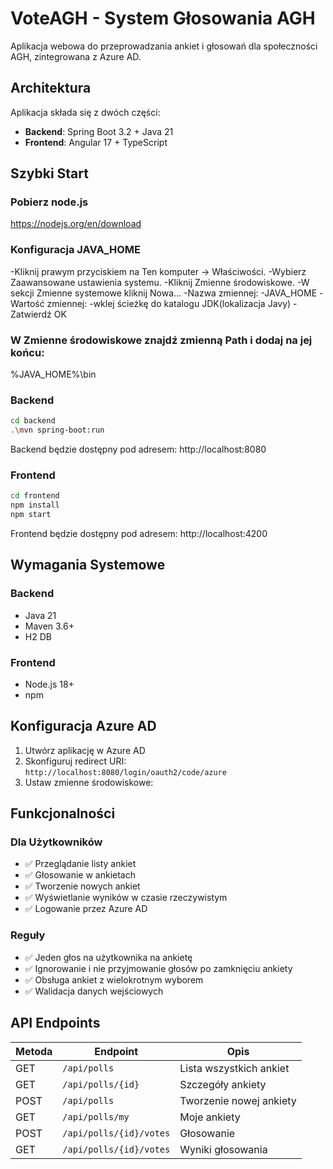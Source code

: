 # VoteAGH - System Głosowania AGH

Aplikacja webowa do przeprowadzania ankiet i głosowań dla społeczności AGH, zintegrowana z Azure AD.

## Architektura

Aplikacja składa się z dwóch części:

- **Backend**: Spring Boot 3.2 + Java 21
- **Frontend**: Angular 17 + TypeScript

## Szybki Start

### Pobierz node.js
https://nodejs.org/en/download

### Konfiguracja JAVA_HOME

-Kliknij prawym przyciskiem na Ten komputer → Właściwości.
-Wybierz Zaawansowane ustawienia systemu.
-Kliknij Zmienne środowiskowe.
-W sekcji Zmienne systemowe kliknij Nowa...
-Nazwa zmiennej:
-JAVA_HOME
-Wartość zmiennej:
-wklej ścieżkę do katalogu JDK(lokalizacja Javy)
-Zatwierdź OK

### W Zmienne środowiskowe znajdź zmienną Path i dodaj na jej końcu:
%JAVA_HOME%\bin

### Backend

```bash
cd backend
.\mvn spring-boot:run
```

Backend będzie dostępny pod adresem: http://localhost:8080

### Frontend

```bash
cd frontend
npm install
npm start
```

Frontend będzie dostępny pod adresem: http://localhost:4200

## Wymagania Systemowe

### Backend
- Java 21
- Maven 3.6+
- H2 DB

### Frontend
- Node.js 18+
- npm 

## Konfiguracja Azure AD

1. Utwórz aplikację w Azure AD
2. Skonfiguruj redirect URI: `http://localhost:8080/login/oauth2/code/azure`
3. Ustaw zmienne środowiskowe:

## Funkcjonalności

### Dla Użytkowników
- ✅ Przeglądanie listy ankiet
- ✅ Głosowanie w ankietach
- ✅ Tworzenie nowych ankiet
- ✅ Wyświetlanie wyników w czasie rzeczywistym
- ✅ Logowanie przez Azure AD

### Reguły
- ✅ Jeden głos na użytkownika na ankietę
- ✅ Ignorowanie i nie przyjmowanie głosów po zamknięciu ankiety
- ✅ Obsługa ankiet z wielokrotnym wyborem
- ✅ Walidacja danych wejściowych


## API Endpoints

| Metoda | Endpoint | Opis |
|--------|----------|------|
| GET | `/api/polls` | Lista wszystkich ankiet |
| GET | `/api/polls/{id}` | Szczegóły ankiety |
| POST | `/api/polls` | Tworzenie nowej ankiety |
| GET | `/api/polls/my` | Moje ankiety |
| POST | `/api/polls/{id}/votes` | Głosowanie |
| GET | `/api/polls/{id}/votes` | Wyniki głosowania |

